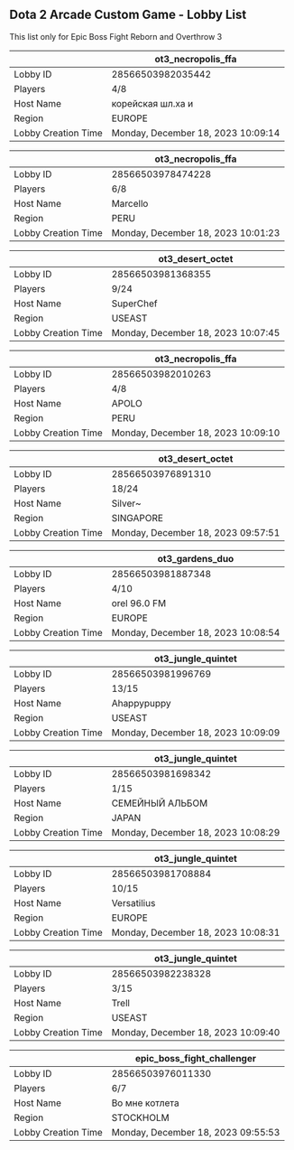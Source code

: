 ## Dota 2 Arcade Custom Game - Lobby List

This list only for Epic Boss Fight Reborn and Overthrow 3

|  | ot3_necropolis_ffa |
| ------ | ------ |
| Lobby ID | 28566503982035442 |
| Players | 4/8 |
| Host Name | корейская шл.ха и |
| Region | EUROPE |
| Lobby Creation Time | Monday, December 18, 2023 10:09:14 |


|  | ot3_necropolis_ffa |
| ------ | ------ |
| Lobby ID | 28566503978474228 |
| Players | 6/8 |
| Host Name | Marcello |
| Region | PERU |
| Lobby Creation Time | Monday, December 18, 2023 10:01:23 |


|  | ot3_desert_octet |
| ------ | ------ |
| Lobby ID | 28566503981368355 |
| Players | 9/24 |
| Host Name | SuperChef |
| Region | USEAST |
| Lobby Creation Time | Monday, December 18, 2023 10:07:45 |


|  | ot3_necropolis_ffa |
| ------ | ------ |
| Lobby ID | 28566503982010263 |
| Players | 4/8 |
| Host Name | APOLO |
| Region | PERU |
| Lobby Creation Time | Monday, December 18, 2023 10:09:10 |


|  | ot3_desert_octet |
| ------ | ------ |
| Lobby ID | 28566503976891310 |
| Players | 18/24 |
| Host Name | Silver~ |
| Region | SINGAPORE |
| Lobby Creation Time | Monday, December 18, 2023 09:57:51 |


|  | ot3_gardens_duo |
| ------ | ------ |
| Lobby ID | 28566503981887348 |
| Players | 4/10 |
| Host Name | orel 96.0 FM |
| Region | EUROPE |
| Lobby Creation Time | Monday, December 18, 2023 10:08:54 |


|  | ot3_jungle_quintet |
| ------ | ------ |
| Lobby ID | 28566503981996769 |
| Players | 13/15 |
| Host Name | Ahappypuppy |
| Region | USEAST |
| Lobby Creation Time | Monday, December 18, 2023 10:09:09 |


|  | ot3_jungle_quintet |
| ------ | ------ |
| Lobby ID | 28566503981698342 |
| Players | 1/15 |
| Host Name | СЕМЕЙНЫЙ АЛЬБОМ |
| Region | JAPAN |
| Lobby Creation Time | Monday, December 18, 2023 10:08:29 |


|  | ot3_jungle_quintet |
| ------ | ------ |
| Lobby ID | 28566503981708884 |
| Players | 10/15 |
| Host Name | Versatilius |
| Region | EUROPE |
| Lobby Creation Time | Monday, December 18, 2023 10:08:31 |


|  | ot3_jungle_quintet |
| ------ | ------ |
| Lobby ID | 28566503982238328 |
| Players | 3/15 |
| Host Name | Trell |
| Region | USEAST |
| Lobby Creation Time | Monday, December 18, 2023 10:09:40 |


|  | epic_boss_fight_challenger |
| ------ | ------ |
| Lobby ID | 28566503976011330 |
| Players | 6/7 |
| Host Name | Во мне котлета |
| Region | STOCKHOLM |
| Lobby Creation Time | Monday, December 18, 2023 09:55:53 |


